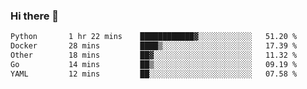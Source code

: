 ### Hi there 👋

<!--START_SECTION:waka-->

```txt
Python       1 hr 22 mins    ████████████▓░░░░░░░░░░░░   51.20 %
Docker       28 mins         ████▒░░░░░░░░░░░░░░░░░░░░   17.39 %
Other        18 mins         ██▓░░░░░░░░░░░░░░░░░░░░░░   11.32 %
Go           14 mins         ██▒░░░░░░░░░░░░░░░░░░░░░░   09.19 %
YAML         12 mins         ██░░░░░░░░░░░░░░░░░░░░░░░   07.58 %
```

<!--END_SECTION:waka-->

<!--
**jerry-shao/jerry-shao** is a ✨ _special_ ✨ repository because its `README.md` (this file) appears on your GitHub profile.

Here are some ideas to get you started:

- 🔭 I’m currently working on ...
- 🌱 I’m currently learning ...
- 👯 I’m looking to collaborate on ...
- 🤔 I’m looking for help with ...
- 💬 Ask me about ...
- 📫 How to reach me: ...
- 😄 Pronouns: ...
- ⚡ Fun fact: ...
-->

